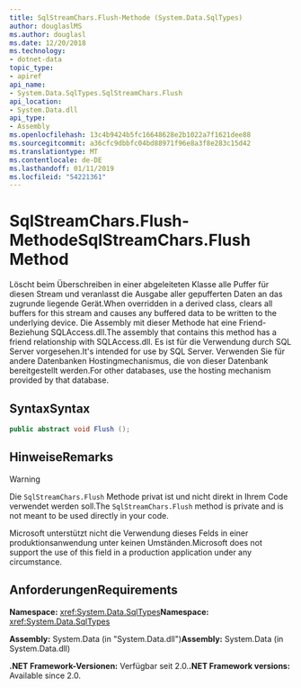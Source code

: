 ```yaml
---
title: SqlStreamChars.Flush-Methode (System.Data.SqlTypes)
author: douglaslMS
ms.author: douglasl
ms.date: 12/20/2018
ms.technology:
- dotnet-data
topic_type:
- apiref
api_name:
- System.Data.SqlTypes.SqlStreamChars.Flush
api_location:
- System.Data.dll
api_type:
- Assembly
ms.openlocfilehash: 13c4b9424b5fc16648628e2b1022a7f1621dee88
ms.sourcegitcommit: a36cfc9dbbfc04bd88971f96e8a3f8e283c15d42
ms.translationtype: MT
ms.contentlocale: de-DE
ms.lasthandoff: 01/11/2019
ms.locfileid: "54221361"
---
```

# <a name="sqlstreamcharsflush-method"></a><span data-ttu-id="25b1f-102">SqlStreamChars.Flush-Methode</span><span class="sxs-lookup"><span data-stu-id="25b1f-102">SqlStreamChars.Flush Method</span></span>

<span data-ttu-id="25b1f-103">Löscht beim Überschreiben in einer abgeleiteten Klasse alle Puffer für diesen Stream und veranlasst die Ausgabe aller gepufferten Daten an das zugrunde liegende Gerät.</span><span class="sxs-lookup"><span data-stu-id="25b1f-103">When overridden in a derived class, clears all buffers for this stream and causes any buffered data to be written to the underlying device.</span></span> <span data-ttu-id="25b1f-104">Die Assembly mit dieser Methode hat eine Friend-Beziehung SQLAccess.dll.</span><span class="sxs-lookup"><span data-stu-id="25b1f-104">The assembly that contains this method has a friend relationship with SQLAccess.dll.</span></span> <span data-ttu-id="25b1f-105">Es ist für die Verwendung durch SQL Server vorgesehen.</span><span class="sxs-lookup"><span data-stu-id="25b1f-105">It's intended for use by SQL Server.</span></span> <span data-ttu-id="25b1f-106">Verwenden Sie für andere Datenbanken Hostingmechanismus, die von dieser Datenbank bereitgestellt werden.</span><span class="sxs-lookup"><span data-stu-id="25b1f-106">For other databases, use the hosting mechanism provided by that database.</span></span>

## <a name="syntax"></a><span data-ttu-id="25b1f-107">Syntax</span><span class="sxs-lookup"><span data-stu-id="25b1f-107">Syntax</span></span>

```csharp
public abstract void Flush ();
```

## <a name="remarks"></a><span data-ttu-id="25b1f-108">Hinweise</span><span class="sxs-lookup"><span data-stu-id="25b1f-108">Remarks</span></span>

> [!WARNING]
> <span data-ttu-id="25b1f-109">Die `SqlStreamChars.Flush` Methode privat ist und nicht direkt in Ihrem Code verwendet werden soll.</span><span class="sxs-lookup"><span data-stu-id="25b1f-109">The `SqlStreamChars.Flush` method is private and is not meant to be used directly in your code.</span></span>
>
> <span data-ttu-id="25b1f-110">Microsoft unterstützt nicht die Verwendung dieses Felds in einer produktionsanwendung unter keinen Umständen.</span><span class="sxs-lookup"><span data-stu-id="25b1f-110">Microsoft does not support the use of this field in a production application under any circumstance.</span></span>

## <a name="requirements"></a><span data-ttu-id="25b1f-111">Anforderungen</span><span class="sxs-lookup"><span data-stu-id="25b1f-111">Requirements</span></span>

<span data-ttu-id="25b1f-112">**Namespace:** <xref:System.Data.SqlTypes></span><span class="sxs-lookup"><span data-stu-id="25b1f-112">**Namespace:** <xref:System.Data.SqlTypes></span></span>

<span data-ttu-id="25b1f-113">**Assembly:** System.Data (in "System.Data.dll")</span><span class="sxs-lookup"><span data-stu-id="25b1f-113">**Assembly:** System.Data (in System.Data.dll)</span></span>

<span data-ttu-id="25b1f-114">**.NET Framework-Versionen:** Verfügbar seit 2.0.</span><span class="sxs-lookup"><span data-stu-id="25b1f-114">**.NET Framework versions:** Available since 2.0.</span></span>